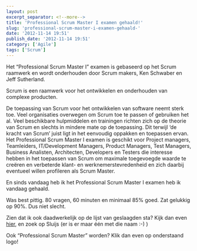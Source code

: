```yaml
---
layout: post
excerpt_separator: <!--more-->
title: 'Professional Scrum Master I examen gehaald!'
slug: 'professional-scrum-master-i-examen-gehaald-'
date: '2012-11-14 19:51'
publish_date: '2012-11-14 19:51'
category: ['Agile']
tags: ['Scrum']
---
```

Het “Professional Scrum Master I” examen is gebaseerd op het Scrum raamwerk en
wordt onderhouden door Scrum makers, Ken Schwaber en Jeff Sutherland.

Scrum is een raamwerk voor het ontwikkelen en onderhouden van complexe
producten.

De toepassing van Scrum voor het ontwikkelen van software neemt sterk toe.
Veel organisaties overwegen om Scrum toe te passen of gebruiken het al. Veel
beschikbare hulpmiddelen en trainingen richten zich op de theorie van Scrum en
slechts in mindere mate op de toepassing. Dit terwijl ‘de kracht van Scrum’
juist ligt in het eenvoudig oppakken en toepassen ervan. Het Professional
Scrum Master I examen is geschikt voor Project managers, Teamleiders,
IT/Development Managers, Product Managers, Test Managers, Business Analisten,
Architecten, Developers en Testers die interesse hebben in het toepassen van
Scrum om maximale toegevoegde waarde te creëren en verbeterde klant- en
werknemerstevredenheid en zich daarbij eventueel willen profileren als Scrum
Master.

En sinds vandaag heb ik het Professional Scrum Master I examen heb ik vandaag
gehaald.

Was best pittig. 80 vragen, 60 minuten en minimaal 85% goed. Zat gelukkig op
90%. Dus niet slecht.

Zien dat ik ook daadwerkelijk op de lijst van geslaagden sta? Kijk dan even
[hier](http://www.scribd.com/doc/36354014/PSM-I-Certification-List), en zoek
op Sluijs (er is er maar één met die naam :-) )

Ook “Professional Scrum Master” worden? Klik dan even op onderstaand logo!

